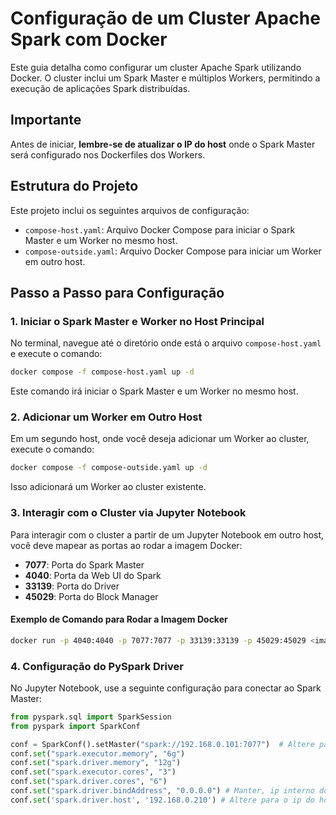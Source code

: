# Configuração de um Cluster Apache Spark com Docker

Este guia detalha como configurar um cluster Apache Spark utilizando Docker. O cluster inclui um Spark Master e múltiplos Workers, permitindo a execução de aplicações Spark distribuídas.

## Importante

Antes de iniciar, **lembre-se de atualizar o IP do host** onde o Spark Master será configurado nos Dockerfiles dos Workers.

## Estrutura do Projeto

Este projeto inclui os seguintes arquivos de configuração:

- `compose-host.yaml`: Arquivo Docker Compose para iniciar o Spark Master e um Worker no mesmo host.
- `compose-outside.yaml`: Arquivo Docker Compose para iniciar um Worker em outro host.

## Passo a Passo para Configuração

### 1. Iniciar o Spark Master e Worker no Host Principal

No terminal, navegue até o diretório onde está o arquivo `compose-host.yaml` e execute o comando:

```bash
docker compose -f compose-host.yaml up -d
````
Este comando irá iniciar o Spark Master e um Worker no mesmo host.

### 2. Adicionar um Worker em Outro Host

Em um segundo host, onde você deseja adicionar um Worker ao cluster, execute o comando:

```bash
docker compose -f compose-outside.yaml up -d
```
Isso adicionará um Worker ao cluster existente.

### 3. Interagir com o Cluster via Jupyter Notebook

Para interagir com o cluster a partir de um Jupyter Notebook em outro host, você deve mapear as portas ao rodar a imagem Docker:

- **7077**: Porta do Spark Master
- **4040**: Porta da Web UI do Spark
- **33139**: Porta do Driver
- **45029**: Porta do Block Manager

#### Exemplo de Comando para Rodar a Imagem Docker

```bash
docker run -p 4040:4040 -p 7077:7077 -p 33139:33139 -p 45029:45029 <imagem-do-jupyter>
```
### 4. Configuração do PySpark Driver

No Jupyter Notebook, use a seguinte configuração para conectar ao Spark Master:

```python
from pyspark.sql import SparkSession
from pyspark import SparkConf

conf = SparkConf().setMaster("spark://192.168.0.101:7077")  # Altere para o IP do seu Spark Master
conf.set("spark.executor.memory", "6g")
conf.set("spark.driver.memory", "12g")
conf.set("spark.executor.cores", "3")
conf.set("spark.driver.cores", "6")
conf.set("spark.driver.bindAddress", "0.0.0.0") # Manter, ip interno docker
conf.set('spark.driver.host', '192.168.0.210') # Altere para o ip do host do jupyter
```
